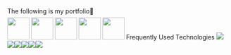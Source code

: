 
  <span style="width:45%">
    <p style="line-height:0">The following is my portfolio🐧</p>
    <a href="https://kaitokosuge.github.io/Space/"><img style="width:50px" src="https://kaitokosuge.github.io/Space/img/pen.png"/></a>
    <a href="https://maze-p-quiz-272cda03fda0.herokuapp.com/"><img style="width:50px" src="https://maze-p-quiz-272cda03fda0.herokuapp.com/maze_logo.png"/></a>
    <a href="https://kaitokosuge.github.io/Space/"><img style="width:50px" src="https://kaitokosuge.github.io/Space/img/tony.png"/></a>
    <a href="https://kaitokosuge.github.io/Space/"><img style="width:50px" src="https://kaitokosuge.github.io/Space/img/tonp.png"/></a>
    <a href="https://kaitokosuge.github.io/Space/"><img style="width:50px" src="https://kaitokosuge.github.io/Space/img/tonr.png"/></a>
  </span>
  <span style="width:45%">
    <span>Frequently Used Technologies</span>
    <img src="https://skillicons.dev/icons?i=typescript"/><img src="https://skillicons.dev/icons?i=react"/><img src="https://skillicons.dev/icons?i=tailwindcss"/><img src="https://skillicons.dev/icons?i=remix"/><img src="https://skillicons.dev/icons?i=python"/><img src="https://skillicons.dev/icons?i=laravel"/>
  </span>





